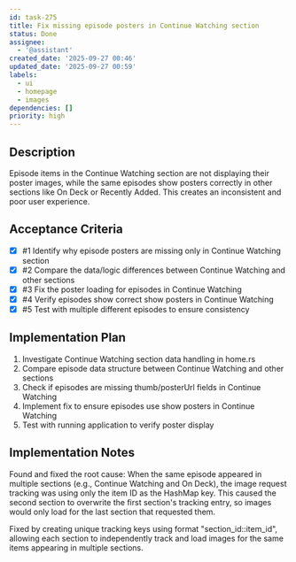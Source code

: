 ```yaml
---
id: task-275
title: Fix missing episode posters in Continue Watching section
status: Done
assignee:
  - '@assistant'
created_date: '2025-09-27 00:46'
updated_date: '2025-09-27 00:59'
labels:
  - ui
  - homepage
  - images
dependencies: []
priority: high
---
```


## Description

Episode items in the Continue Watching section are not displaying their poster images, while the same episodes show posters correctly in other sections like On Deck or Recently Added. This creates an inconsistent and poor user experience.

## Acceptance Criteria
<!-- AC:BEGIN -->
- [x] #1 Identify why episode posters are missing only in Continue Watching section
- [x] #2 Compare the data/logic differences between Continue Watching and other sections
- [x] #3 Fix the poster loading for episodes in Continue Watching
- [x] #4 Verify episodes show correct show posters in Continue Watching
- [x] #5 Test with multiple different episodes to ensure consistency
<!-- AC:END -->


## Implementation Plan

1. Investigate Continue Watching section data handling in home.rs
2. Compare episode data structure between Continue Watching and other sections
3. Check if episodes are missing thumb/posterUrl fields in Continue Watching
4. Implement fix to ensure episodes use show posters in Continue Watching
5. Test with running application to verify poster display


## Implementation Notes

Found and fixed the root cause: When the same episode appeared in multiple sections (e.g., Continue Watching and On Deck), the image request tracking was using only the item ID as the HashMap key. This caused the second section to overwrite the first section's tracking entry, so images would only load for the last section that requested them.

Fixed by creating unique tracking keys using format "section_id::item_id", allowing each section to independently track and load images for the same items appearing in multiple sections.
